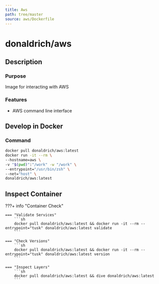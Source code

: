 ```yaml
---
title: Aws
path: tree/master
source: aws/Dockerfile
---
```


# donaldrich/aws

## Description

### Purpose

Image for interacting with AWS

### Features

- AWS command line interface

## Develop in Docker

### Command

```sh
docker pull donaldrich/aws:latest
docker run -it --rm \
--hostname=aws \
-v "$(pwd)":"/work" -w "/work" \
--entrypoint="/usr/bin/zsh" \
--net="host" \
donaldrich/aws:latest
```

## Inspect Container

???+ info "Container Check"

    === "Validate Services"
        ```sh
        docker pull donaldrich/aws:latest && docker run -it --rm --entrypoint="tusk" donaldrich/aws:latest validate
        ```

    === "Check Versions"
        ```sh
        docker pull donaldrich/aws:latest && docker run -it --rm --entrypoint="tusk" donaldrich/aws:latest version
        ```

    === "Inspect Layers"
        ```sh
        docker pull donaldrich/aws:latest && dive donaldrich/aws:latest
        ```
